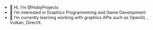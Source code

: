 - 👋 Hi, I’m @HobyProjects
- 👀 I’m interested in Graphics Programmming and Game Development
- 🌱 I’m currently learning working with graphics APIs such as OpenGL , Vulkan, DirectX.

<!---
HobyProjects/HobyProjects is a ✨ special ✨ repository because its `README.md` (this file) appears on your GitHub profile.
You can click the Preview link to take a look at your changes.
--->
